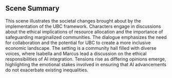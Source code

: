 ## Scene Summary
This scene illustrates the societal changes brought about by the implementation of the UBC framework. Characters engage in discussions about the ethical implications of resource allocation and the importance of safeguarding marginalized communities. The dialogue emphasizes the need for collaboration and the potential for UBC to create a more inclusive economic landscape. The setting is a community hall filled with diverse voices, where Isabella and Marcus lead a discussion on the ethical responsibilities of AI integration. Tensions rise as differing opinions emerge, highlighting the emotional stakes involved in ensuring that AI advancements do not exacerbate existing inequalities.
